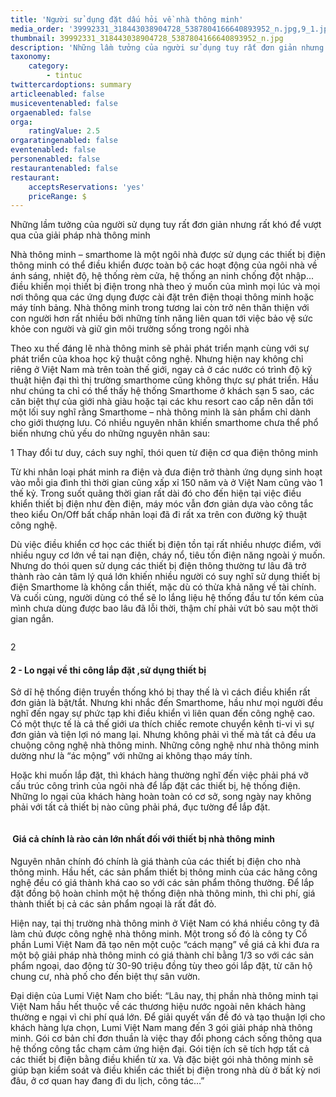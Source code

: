 ```yaml
---
title: 'Người sử dụng đặt dấu hỏi về nhà thông minh'
media_order: '39992331_318443038904728_5387804166640893952_n.jpg,9_1.jpg,1_5.jpg'
thumbnail: 39992331_318443038904728_5387804166640893952_n.jpg
description: 'Những lầm tưởng của người sử dụng tuy rất đơn giản nhưng rất khó để vượt qua của giải pháp nhà thông minh'
taxonomy:
    category:
        - tintuc
twittercardoptions: summary
articleenabled: false
musiceventenabled: false
orgaenabled: false
orga:
    ratingValue: 2.5
orgaratingenabled: false
eventenabled: false
personenabled: false
restaurantenabled: false
restaurant:
    acceptsReservations: 'yes'
    priceRange: $
---
```


<p>Những lầm tưởng của người sử dụng tuy rất đơn giản nhưng rất kh&oacute; để vượt qua của giải ph&aacute;p nh&agrave; th&ocirc;ng minh</p>
<p>Nh&agrave; th&ocirc;ng minh &ndash; smarthome l&agrave; một ng&ocirc;i nh&agrave; được sử dụng c&aacute;c thiết bị điện th&ocirc;ng minh c&oacute; thể điều khiển được to&agrave;n bộ c&aacute;c hoạt động của ng&ocirc;i nh&agrave; về &aacute;nh s&aacute;ng, nhiệt độ, hệ thống r&egrave;m cửa, hệ thống an ninh chống đột nhập... điều khiển mọi thiết bị điện trong nh&agrave; theo &yacute; muốn của m&igrave;nh mọi l&uacute;c v&agrave; mọi nơi th&ocirc;ng qua c&aacute;c ứng dụng được c&agrave;i đặt tr&ecirc;n điện thoại th&ocirc;ng minh hoặc m&aacute;y t&iacute;nh bảng. Nh&agrave; th&ocirc;ng minh trong tương lai c&ograve;n trở n&ecirc;n th&acirc;n thiện với con người hơn rất nhiều bởi những t&iacute;nh năng li&ecirc;n quan tới việc bảo vệ sức khỏe con người v&agrave; giữ g&igrave;n m&ocirc;i trường sống trong ng&ocirc;i nh&agrave;</p>
<p>Theo xu thế đ&aacute;ng lẽ nh&agrave; th&ocirc;ng minh sẽ phải ph&aacute;t triển mạnh c&ugrave;ng với sự ph&aacute;t triển của khoa học kỹ thuật c&ocirc;ng nghệ. Nhưng hiện nay kh&ocirc;ng chỉ ri&ecirc;ng ở Việt Nam m&agrave; tr&ecirc;n to&agrave;n thế giới, ngay cả ở c&aacute;c nước c&oacute; tr&igrave;nh độ kỹ thuật hiện đại th&igrave; thị trường smarthome cũng kh&ocirc;ng thực sự ph&aacute;t triển. Hầu như ch&uacute;ng ta chỉ c&oacute; thể thấy hệ thống Smarthome ở kh&aacute;ch sạn 5 sao, c&aacute;c căn biệt thự của giới nh&agrave; gi&agrave;u hoặc tại c&aacute;c khu resort cao cấp n&ecirc;n dẫn tới một lối suy nghĩ rằng Smarthome &ndash; nh&agrave; th&ocirc;ng minh l&agrave; sản phẩm chỉ d&agrave;nh cho giới thượng lưu. C&oacute; nhiều nguy&ecirc;n nh&acirc;n khiến smarthome chưa thể phổ biến nhưng chủ yếu do những nguy&ecirc;n nh&acirc;n sau:</p>
<p>1 Thay đổi tư duy, c&aacute;ch suy nghĩ, th&oacute;i quen từ điện cơ qua điện th&ocirc;ng minh</p>
<p>Từ khi nh&acirc;n loại ph&aacute;t minh ra điện v&agrave; đưa điện trở th&agrave;nh ứng dụng sinh hoạt v&agrave;o mỗi gia đ&igrave;nh th&igrave; thời gian cũng xấp xỉ 150 năm v&agrave; ở Việt Nam cũng v&agrave;o 1 thế kỷ. Trong suốt qu&atilde;ng thời gian rất d&agrave;i đ&oacute; cho đến hiện tại việc điều khiển thiết bị điện như đ&egrave;n điện, m&aacute;y m&oacute;c vẫn đơn giản dựa v&agrave;o c&ocirc;ng tắc theo kiểu On/Off bất chấp nh&acirc;n loại đ&atilde; đi rất xa tr&ecirc;n con đường kỹ thuật c&ocirc;ng nghệ.</p>
<p>D&ugrave; việc điều khiển cơ học c&aacute;c thiết bị điện tồn tại rất nhiều nhược điểm, với nhiều nguy cơ lớn về tai nạn điện, ch&aacute;y nổ, ti&ecirc;u tốn điện năng ngo&agrave;i &yacute; muốn. Nhưng do th&oacute;i quen sử dụng c&aacute;c thiết bị điện th&ocirc;ng thường tư l&acirc;u đ&atilde; trở th&agrave;nh r&agrave;o cản t&acirc;m l&yacute; qu&aacute; lớn khiến nhiều người c&oacute; suy nghĩ sử dụng thiết bị điện Smarthome l&agrave; kh&ocirc;ng cần thiết, mặc d&ugrave; c&oacute; thừa khả năng về t&agrave;i ch&iacute;nh. V&agrave; cuối c&ugrave;ng, người d&ugrave;ng c&oacute; thể sẽ lo lắng liệu hệ thống đầu tư tốn k&eacute;m của m&igrave;nh chưa d&ugrave;ng được bao l&acirc;u đ&atilde; lỗi thời, thậm ch&iacute; phải vứt bỏ sau một thời gian ngắn.</p>
<p><img src="/giahan/tin-tuc/nguoi-su-dung-dat-dau-hoi-ve-nha-thong-minh/1_5.jpg" alt="" /></p>
<p>2&nbsp;</p>
<h4>2 - Lo ngại về thi c&ocirc;ng lắp đặt ,sử dụng thiết bị</h4>
<p>Sở dĩ hệ thống điện truyền thống kh&oacute; bị thay thế l&agrave; v&igrave; c&aacute;ch điều khiển rất đơn giản l&agrave; bật/tắt. Nhưng khi nhắc đến Smarthome, hầu như mọi người đều nghĩ đến ngay sự phức tạp khi điều khiển v&igrave; li&ecirc;n quan đến c&ocirc;ng nghệ cao. C&oacute; một thực tế l&agrave; cả thế giới ưa th&iacute;ch chiếc remote chuyển k&ecirc;nh ti-vi v&igrave; sự đơn giản v&agrave; tiện lợi n&oacute; mang lại. Nhưng kh&ocirc;ng phải v&igrave; thế m&agrave; tất cả đều ưa chuộng c&ocirc;ng nghệ nh&agrave; th&ocirc;ng minh. Những c&ocirc;ng nghệ như nh&agrave; th&ocirc;ng minh dường như l&agrave; &ldquo;&aacute;c mộng&rdquo; với những ai kh&ocirc;ng thạo m&aacute;y t&iacute;nh.</p>
<p>Hoặc khi muốn lắp đặt, th&igrave; kh&aacute;ch h&agrave;ng thường nghĩ đến việc phải ph&aacute; vỡ cấu tr&uacute;c c&ocirc;ng tr&igrave;nh của ng&ocirc;i nh&agrave; để lắp đặt c&aacute;c thiết bị, hệ thống điện. Những lo ngại của kh&aacute;ch h&agrave;ng ho&agrave;n to&agrave;n c&oacute; cơ sở, song ng&agrave;y nay kh&ocirc;ng phải với tất cả thiết bị n&agrave;o cũng phải ph&aacute;, đục tường để lắp đặt.</p>
<p><img src="/giahan/tin-tuc/nguoi-su-dung-dat-dau-hoi-ve-nha-thong-minh/9_1.jpg" alt="" /></p>
<h4>&nbsp;Gi&aacute; cả ch&iacute;nh l&agrave; r&agrave;o cản lớn nhất đối với thiết bị nh&agrave; th&ocirc;ng minh</h4>
<p>Nguy&ecirc;n nh&acirc;n ch&iacute;nh đ&oacute; ch&iacute;nh l&agrave; gi&aacute; th&agrave;nh của c&aacute;c thiết bị điện cho nh&agrave; th&ocirc;ng minh. Hầu hết, c&aacute;c sản phẩm thiết bị th&ocirc;ng minh của c&aacute;c h&atilde;ng c&ocirc;ng nghệ đều c&oacute; gi&aacute; th&agrave;nh kh&aacute; cao so với c&aacute;c sản phẩm th&ocirc;ng thường. Để lắp đặt đồng bộ ho&agrave;n chỉnh một hệ thống điện nh&agrave; th&ocirc;ng minh, th&igrave; chi ph&iacute;, gi&aacute; th&agrave;nh thiết bị cả c&aacute;c sản phẩm ngoại l&agrave; rất đắt đỏ.</p>
<p>Hiện nay, tại thị trường nh&agrave; th&ocirc;ng minh ở Việt Nam c&oacute; kh&aacute; nhiều c&ocirc;ng ty đ&atilde; l&agrave;m chủ được c&ocirc;ng nghệ nh&agrave; th&ocirc;ng minh. Một trong số đ&oacute; l&agrave; c&ocirc;ng ty Cổ phần Lumi Việt Nam đ&atilde; tạo n&ecirc;n một cuộc &ldquo;c&aacute;ch mạng&rdquo; về gi&aacute; cả khi đưa ra một bộ giải ph&aacute;p nh&agrave; th&ocirc;ng minh c&oacute; gi&aacute; th&agrave;nh chỉ bằng 1/3 so với c&aacute;c sản phẩm ngoại, dao động từ 30-90 triệu đồng t&ugrave;y theo g&oacute;i lắp đặt, từ căn hộ chung cư, nh&agrave; phố cho đến biệt thự s&acirc;n vườn.&nbsp;</p>
<p>Đại diện của Lumi Việt Nam cho biết: &ldquo;L&acirc;u nay, thị phần nh&agrave; th&ocirc;ng minh tại Việt Nam hầu hết thuộc về c&aacute;c thương hiệu nước ngo&agrave;i n&ecirc;n kh&aacute;ch h&agrave;ng thường e ngại v&igrave; chi ph&iacute; qu&aacute; lớn. Để giải quyết vấn đề đ&oacute; v&agrave; tạo thuận lợi cho kh&aacute;ch h&agrave;ng lựa chọn, Lumi Việt Nam mang đến 3 g&oacute;i giải ph&aacute;p nh&agrave; th&ocirc;ng minh. G&oacute;i cơ bản chỉ đơn thuần l&agrave; việc thay đổi phong c&aacute;ch sống th&ocirc;ng qua hệ thống c&ocirc;ng tắc chạm cảm ứng hiện đại. G&oacute;i tiện &iacute;ch sẽ t&iacute;ch hợp tất cả c&aacute;c thiết bị điện bằng điều khiển từ xa. V&agrave; đặc biệt g&oacute;i nh&agrave; th&ocirc;ng minh sẽ gi&uacute;p bạn kiểm so&aacute;t v&agrave; điều khiển c&aacute;c thiết bị điện trong nh&agrave; d&ugrave; ở bất kỳ nơi đ&acirc;u, ở cơ quan hay đang đi du lịch, c&ocirc;ng t&aacute;c&hellip;&rdquo;</p>